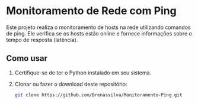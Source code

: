 # Monitoramento de Rede com Ping

Este projeto realiza o monitoramento de hosts na rede utilizando comandos de ping. Ele verifica se os hosts estão online e fornece informações sobre o tempo de resposta (latência).

## Como usar

1. Certifique-se de ter o Python instalado em seu sistema.
2. Clonar ou fazer o download deste repositório:

   ```bash
   git clone https://github.com/Brenassilva/Monitoramento-Ping.git

